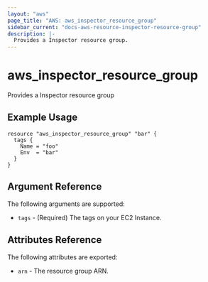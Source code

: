 ```yaml
---
layout: "aws"
page_title: "AWS: aws_inspector_resource_group"
sidebar_current: "docs-aws-resource-inspector-resource-group"
description: |-
  Provides a Inspector resource group.
---
```


# aws\_inspector\_resource\_group

Provides a Inspector resource group

## Example Usage

```hcl
resource "aws_inspector_resource_group" "bar" {
  tags {
    Name = "foo"
    Env  = "bar"
  }
}
```

## Argument Reference

The following arguments are supported:

* `tags` - (Required) The tags on your EC2 Instance.

## Attributes Reference

The following attributes are exported:

* `arn` - The resource group ARN.
